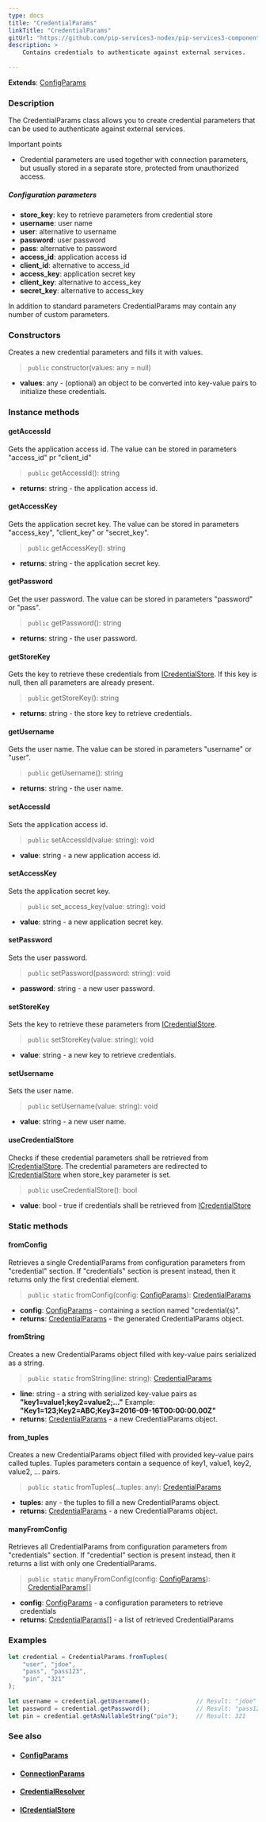 ```yaml
---
type: docs
title: "CredentialParams"
linkTitle: "CredentialParams"
gitUrl: "https://github.com/pip-services3-nodex/pip-services3-components-nodex"
description: >
    Contains credentials to authenticate against external services.
    
---
```


**Extends**: [ConfigParams](../../../commons/config/config_params)

### Description

The CredentialParams class allows you to create credential parameters that can be used to authenticate against external services.

Important points

- Credential parameters are used together with connection parameters, but usually stored in a separate store, protected from unauthorized access.

##### Configuration parameters

- **store_key**: key to retrieve parameters from credential store
- **username**: user name
- **user**: alternative to username
- **password**: user password
- **pass**: alternative to password
- **access_id**: application access id
- **client_id**: alternative to access_id
- **access_key**: application secret key
- **client_key**: alternative to access_key
- **secret_key**: alternative to access_key

In addition to standard parameters CredentialParams may contain any number of custom parameters.

### Constructors
Creates a new credential parameters and fills it with values.

> `public` constructor(values: any = null)

- **values**: any - (optional) an object to be converted into key-value pairs to initialize these credentials.


### Instance methods

#### getAccessId
Gets the application access id. The value can be stored in parameters "access_id" pr "client_id"

> `public` getAccessId(): string

- **returns**: string - the application access id.


#### getAccessKey
Gets the application secret key.
The value can be stored in parameters "access_key", "client_key" or "secret_key".

> `public` getAccessKey(): string

- **returns**: string - the application secret key.


#### getPassword
Get the user password. The value can be stored in parameters "password" or "pass".

> `public` getPassword(): string

- **returns**: string - the user password.


#### getStoreKey
Gets the key to retrieve these credentials from [ICredentialStore](../icredential_store).
If this key is null, then all parameters are already present.

> `public` getStoreKey(): string

- **returns**: string - the store key to retrieve credentials.


#### getUsername
Gets the user name. The value can be stored in parameters "username" or "user".

> `public` getUsername(): string

- **returns**: string - the user name.


#### setAccessId
Sets the application access id.

> `public` setAccessId(value: string): void

- **value**: string - a new application access id.


#### setAccessKey
Sets the application secret key.

> `public` set_access_key(value: string): void

- **value**: string - a new application secret key.


#### setPassword
Sets the user password.

> `public` setPassword(password: string): void

- **password**: string - a new user password.


#### setStoreKey
Sets the key to retrieve these parameters from [ICredentialStore](../icredential_store).

> `public` setStoreKey(value: string): void

- **value**: string - a new key to retrieve credentials.


#### setUsername
Sets the user name.

> `public` setUsername(value: string): void

- **value**: string - a new user name.


#### useCredentialStore
Checks if these credential parameters shall be retrieved from [ICredentialStore](../icredential_store).
The credential parameters are redirected to [ICredentialStore](../icredential_store) when store_key parameter is set.

> `public` useCredentialStore(): bool

- **value**: bool - true if credentials shall be retrieved from [ICredentialStore](../icredential_store)

### Static methods

#### fromConfig
Retrieves a single CredentialParams from configuration parameters
from "credential" section. If "credentials" section is present instead,
then it returns only the first credential element.

> `public static` fromConfig(config: [ConfigParams](../../../commons/config/config_params)): [CredentialParams]()

- **config**: [ConfigParams](../../../commons/config/config_params) -  containing a section named "credential(s)".
- **returns**: [CredentialParams]() - the generated CredentialParams object.


#### fromString
Creates a new CredentialParams object filled with key-value pairs serialized as a string.

> `public static` fromString(line: string): [CredentialParams]()

- **line**: string - a string with serialized key-value pairs as **"key1=value1;key2=value2;..."**
Example: **"Key1=123;Key2=ABC;Key3=2016-09-16T00:00:00.00Z"**
- **returns**: [CredentialParams]() - a new CredentialParams object.


#### from_tuples
Creates a new CredentialParams object filled with provided key-value pairs called tuples.
Tuples parameters contain a sequence of key1, value1, key2, value2, ... pairs.

> `public static` fromTuples(...tuples: any): [CredentialParams]()

- **tuples**: any - the tuples to fill a new CredentialParams object.
- **returns**: [CredentialParams]() - a new CredentialParams object.


#### manyFromConfig
Retrieves all CredentialParams from configuration parameters
from "credentials" section. If "credential" section is present instead,
then it returns a list with only one CredentialParams.

> `public static` manyFromConfig(config: [ConfigParams](../../../commons/config/config_params)): [CredentialParams]()[]

- **config**: [ConfigParams](../../../commons/config/config_params) - a configuration parameters to retrieve credentials
- **returns**: [CredentialParams]()[] - a list of retrieved CredentialParams

### Examples

```typescript
let credential = CredentialParams.fromTuples(
    "user", "jdoe",
    "pass", "pass123",
    "pin", "321"
);
    
let username = credential.getUsername();             // Result: "jdoe"
let password = credential.getPassword();             // Result: "pass123"
let pin = credential.getAsNullableString("pin");     // Result: 321   
```

### See also
- #### [ConfigParams](../../../commons/config/config_params)
- #### [ConnectionParams](../connect/connection_params)
- #### [CredentialResolver](../credential_resolver)
- #### [ICredentialStore](../icredentialStore)
